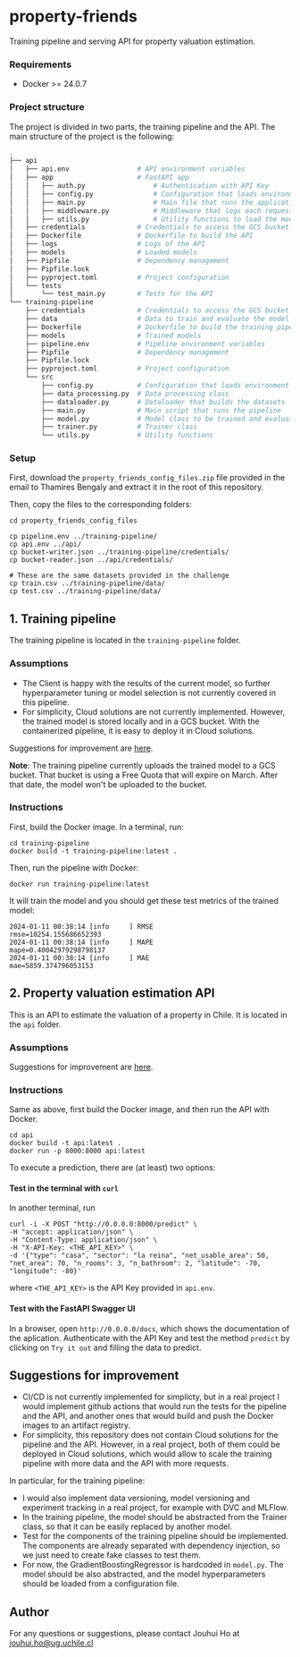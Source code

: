 # property-friends

Training pipeline and serving API for property valuation estimation.

### Requirements

- Docker >= 24.0.7

### Project structure

The project is divided in two parts, the training pipeline and the API. The main structure of the project is the following:

```bash
.
├── api
│   ├── api.env                 # API environment variables
│   ├── app                     # FastAPI app
│   │   ├── auth.py                 # Authentication with API Key
│   │   ├── config.py               # Configuration that loads environment variables
│   │   ├── main.py                 # Main file that runs the application
│   │   ├── middleware.py           # Middleware that logs each request to the API
│   │   ├── utils.py                # Utility functions to load the model
│   ├── credentials             # Credentials to access the GCS bucket
│   ├── Dockerfile              # Dockerfile to build the API
│   ├── logs                    # Logs of the API
│   ├── models                  # Loaded models
│   ├── Pipfile                 # Dependency management
│   ├── Pipfile.lock
│   ├── pyproject.toml          # Project configuration
│   └── tests
│       └── test_main.py        # Tests for the API
└── training-pipeline
    ├── credentials             # Credentials to access the GCS bucket
    ├── data                    # Data to train and evaluate the model
    ├── Dockerfile              # Dockerfile to build the training pipeline
    ├── models                  # Trained models
    ├── pipeline.env            # Pipeline environment variables
    ├── Pipfile                 # Dependency management
    ├── Pipfile.lock
    ├── pyproject.toml          # Project configuration
    └── src
        ├── config.py           # Configuration that loads environment variables
        ├── data_processing.py  # Data processing class
        ├── dataloader.py       # Dataloader that builds the datasets
        ├── main.py             # Main script that runs the pipeline
        ├── model.py            # Model class to be trained and evaluated
        ├── trainer.py          # Trainer class
        └── utils.py            # Utility functions
```

### Setup

First, download the `property_friends_config_files.zip` file provided in the email to Thamires Bengaly and extract it in the root of this repository.

Then, copy the files to the corresponding folders:

```console
cd property_friends_config_files

cp pipeline.env ../training-pipeline/
cp api.env ../api/
cp bucket-writer.json ../training-pipeline/credentials/
cp bucket-reader.json ../api/credentials/

# These are the same datasets provided in the challenge
cp train.csv ../training-pipeline/data/
cp test.csv ../training-pipeline/data/
```

## 1. Training pipeline

The training pipeline is located in the `training-pipeline` folder.

### Assumptions

- The Client is happy with the results of the current model, so further hyperparameter tuning or model selection is not currently covered in this pipeline.
- For simplicity, Cloud solutions are not currently implemented. However, the trained model is stored locally and in a GCS bucket. With the containerized pipeline, it is easy to deploy it in Cloud solutions.

Suggestions for improvement are [here](#suggestions-for-improvement).

**Note**: The training pipeline currently uploads the trained model to a GCS bucket. That bucket is using a Free Quota that will expire on March. After that date, the model won't be uploaded to the bucket.

### Instructions

First, build the Docker image. In a terminal, run:

```console
cd training-pipeline
docker build -t training-pipeline:latest .
```

Then, run the pipeline with Docker:

```console
docker run training-pipeline:latest
```

It will train the model and you should get these test metrics of the trained model:

```console
2024-01-11 00:38:14 [info     ] RMSE                           rmse=10254.155686652393
2024-01-11 00:38:14 [info     ] MAPE                           mape=0.40042979298798137
2024-01-11 00:38:14 [info     ] MAE                            mae=5859.374796053153
```

## 2. Property valuation estimation API

This is an API to estimate the valuation of a property in Chile. It is located in the `api` folder.

### Assumptions

Suggestions for improvement are [here](#suggestions-for-improvement).

### Instructions

Same as above, first build the Docker image, and then run the API with Docker.

```console
cd api
docker build -t api:latest .
docker run -p 8000:8000 api:latest
```

To execute a prediction, there are (at least) two options:

#### Test in the terminal with `curl`

In another terminal, run

```console
curl -i -X POST "http://0.0.0.0:8000/predict" \
-H "accept: application/json" \
-H "Content-Type: application/json" \
-H "X-API-Key: <THE_API_KEY>" \
-d '{"type": "casa", "sector": "la reina", "net_usable_area": 50, "net_area": 70, "n_rooms": 3, "n_bathroom": 2, "latitude": -70, "longitude": -80}'
```

where `<THE_API_KEY>` is the API Key provided in `api.env`.

#### Test with the FastAPI Swagger UI

In a browser, open `http://0.0.0.0/docs`, which shows the documentation of the aplication. Authenticate with the API Key and test the method `predict` by clicking on `Try it out` and filling the data to predict.

## Suggestions for improvement

- CI/CD is not currently implemented for simplicty, but in a real project I would implement github actions that would run the tests for the pipeline and the API, and another ones that would build and push the Docker images to an artifact registry.
- For simplicity, this repository does not contain Cloud solutions for the pipeline and the API. However, in a real project, both of them could be deployed in Cloud solutions, which would allow to scale the training pipeline with more data and the API with more requests.

In particular, for the training pipeline:

- I would also implement data versioning, model versioning and experiment tracking in a real project, for example with DVC and MLFlow.
- In the training pipeline, the model should be abstracted from the Trainer class, so that it can be easily replaced by another model.
- Test for the components of the training pipeline should be implemented. The components are already separated with dependency injection, so we just need to create fake classes to test them.
- For now, the GradientBoostingRegressor is hardcoded in `model.py`. The model should be also abstracted, and the model hyperparameters should be loaded from a configuration file.

## Author

For any questions or suggestions, please contact Jouhui Ho at jouhui.ho@ug.uchile.cl
